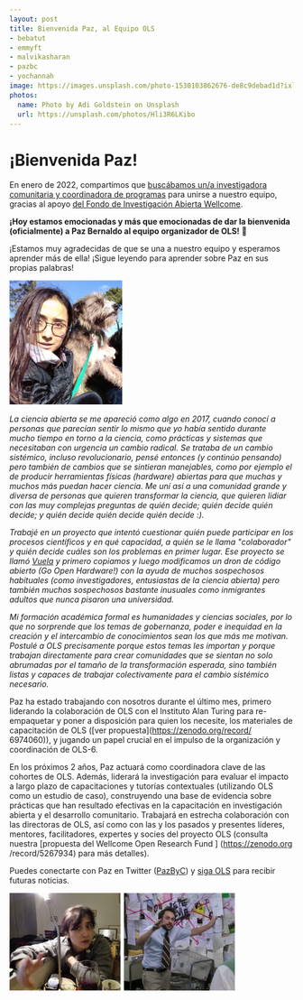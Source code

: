 ```yaml
---
layout: post
title: Bienvenida Paz, al Equipo OLS
- bebatut
- emmyft
- malvikasharan
- pazbc
- yochannah
image: https://images.unsplash.com/photo-1530103862676-de8c9debad1d?ixlib=rb-1.2.1&ixid=MnwxMjA3fDB8MHxwaG90by1yZWxhdGVkfDl8fHxlbnwwfHx8fA%3D%3D&auto=format&fit=crop&w=900&q=60
photos:
  name: Photo by Adi Goldstein on Unsplash
  url: https://unsplash.com/photos/Hli3R6LKibo
---
```


# ¡Bienvenida Paz!

En enero de 2022, compartimos que [buscábamos un/a investigadora comunitaria y  coordinadora de programas](https://openlifesci.org/posts/2022/02/18/ols-is-hiring/) para unirse a nuestro equipo, gracias al apoyo [del Fondo de Investigación Abierta Wellcome](https://openlifesci.org/posts/2021/12/21/wt-open-research-fund/).

__¡Hoy estamos emocionadas y más que emocionadas de dar la bienvenida (oficialmente) a Paz Bernaldo al equipo organizador de OLS!__  :raised_hands:

¡Estamos muy agradecidas de que se una a nuestro equipo y esperamos aprender más de ella! ¡Sigue leyendo para aprender sobre Paz en sus propias palabras!

<img src="../images/2022-08-paz.jpg" alt="Paz es una mujer de Chile. Ella tiene el pelo largo y negro. Lleva una chaqueta de invierno negra y un par de anteojos con montura, y sostiene a su mascota, un perro peludo que parece estar disfrutando de la luz del sol." width="200"/>

_La ciencia abierta se me apareció como algo en 2017, cuando conocí a personas que parecían sentir lo mismo que yo había sentido durante mucho tiempo en torno a  la ciencia, como prácticas y sistemas que necesitaban con urgencia un cambio radical. Se trataba de un cambio sistémico, incluso revolucionario, pensé entonces (y continúo pensando) pero también de cambios que se sintieran manejables, como por ejemplo el de producir herramientas físicas (hardware) abiertas para que muchas y muchos más puedan hacer ciencia. Me uní así a una comunidad grande y diversa de personas que quieren  transformar la ciencia, que quieren lidiar con las muy complejas preguntas  de quién decide; quién decide quién decide; y quién decide quién decide quién decide :)._

_Trabajé en un proyecto que intentó cuestionar quién puede participar en los procesos científicos y en qué capacidad, a quién se le llama "colaborador" y quién decide cuáles son los problemas en primer lugar. Ese proyecto se llamó [Vuela](https://vuela.cc/) y primero copiamos y luego modificamos un dron de código abierto (Go Open Hardware!) con la ayuda de muchos sospechosos habituales (como investigadores, entusiastas de la ciencia abierta) pero también muchos sospechosos bastante inusuales como inmigrantes adultos que nunca pisaron una universidad._

_Mi formación académica formal es humanidades y ciencias sociales, por lo que no sorprende que los temas de gobernanza, poder e inequidad en la creación y el intercambio de conocimientos sean los que más me motivan. Postulé a OLS precisamente porque estos temas les importan y porque trabajan directamente para crear comunidades que se sientan no solo abrumadas por el tamaño de la transformación esperada, sino también listas y capaces de trabajar colectivamente para el cambio sistémico necesario._

Paz ha estado trabajando con nosotros durante el último mes, primero liderando la colaboración de OLS con el Instituto Alan Turing para re-empaquetar y poner a disposición para quien los necesite, los  materiales de capacitación de OLS ([ver propuesta](https://zenodo.org/record/ 6974060)), y jugando un papel crucial en el impulso de la organización y coordinación de OLS-6.

En los próximos 2 años, Paz actuará como coordinadora clave de las cohortes de OLS. Además, liderará la investigación para evaluar el impacto a largo plazo de capacitaciones y tutorías contextuales (utilizando OLS como un estudio de caso),  construyendo una base de evidencia sobre prácticas que han resultado efectivas en la capacitación en investigación abierta y el desarrollo comunitario. Trabajará en estrecha colaboración con las directoras de OLS, así como con las y los pasados ​​y presentes líderes, mentores, facilitadores, expertes y socies del proyecto OLS (consulta nuestra [propuesta del Wellcome Open Research Fund ] (https://zenodo.org /record/5267934) para más detalles).

Puedes conectarte con Paz en Twitter ([PazByC](https://twitter.com/PazByC)) y [siga OLS](https://twitter.com/openlifesci) para recibir futuras noticias.

<img src="../images/2022-08-paz-meme.png" alt="Paz está conectando puntos en su mente, imitando una referencia de meme a una de las escenas más famosas de It's Always Sunny In Philadelphia en la que el personaje de Charlie hace una diatriba conspiradora sobre cómo cree que una persona llamada 'Pepe Silvia' no existe." width="400"/>

